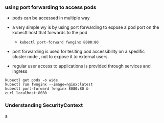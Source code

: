 ### using port forwarding to access pods

- pods can be accessed in multiple way 

- a very simple wy is by using port forwarding to expose a pod port on the kubectl host that forwards to the pod 
  
  - `kubectl port-forward fwnginx 8080:80`

- port forwarding is used for tesiting pod accessibility on a spedific cluster node , not to expose it to external users 

- regular user access to applications is provided through services and ingress

```
kubectl get pods -o wide 
kubectl run fwnginx --image=nginx:latest
kubectl port-forward fwnginx 8080:80 &
curl localhost:8080
```

### Understanding SecurityContext

a


